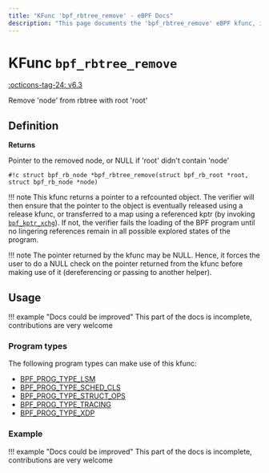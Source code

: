 ```yaml
---
title: "KFunc 'bpf_rbtree_remove' - eBPF Docs"
description: "This page documents the 'bpf_rbtree_remove' eBPF kfunc, including its defintion, usage, program types that can use it, and examples."
---
```

# KFunc `bpf_rbtree_remove`

<!-- [FEATURE_TAG](bpf_rbtree_remove) -->
[:octicons-tag-24: v6.3](https://github.com/torvalds/linux/commit/bd1279ae8a691d7ec75852c6d0a22139afb034a4)
<!-- [/FEATURE_TAG] -->

Remove 'node' from rbtree with root 'root'

## Definition

**Returns**

Pointer to the removed node, or NULL if 'root' didn't contain 'node'

<!-- [KFUNC_DEF] -->
`#!c struct bpf_rb_node *bpf_rbtree_remove(struct bpf_rb_root *root, struct bpf_rb_node *node)`

!!! note
	This kfunc returns a pointer to a refcounted object. The verifier will then ensure that the pointer to the object 
	is eventually released using a release kfunc, or transferred to a map using a referenced kptr 
	(by invoking [`bpf_kptr_xchg`](../../helper-function/bpf_kptr_xchg.md)). If not, the verifier fails the 
	loading of the BPF program until no lingering references remain in all possible explored states of the program.

!!! note
	The pointer returned by the kfunc may be NULL. Hence, it forces the user to do a NULL check on the pointer returned 
	from the kfunc before making use of it (dereferencing or passing to another helper).
<!-- [/KFUNC_DEF] -->

## Usage

!!! example "Docs could be improved"
    This part of the docs is incomplete, contributions are very welcome

### Program types

The following program types can make use of this kfunc:

<!-- [KFUNC_PROG_REF] -->
- [BPF_PROG_TYPE_LSM](../program-type/BPF_PROG_TYPE_LSM.md)
- [BPF_PROG_TYPE_SCHED_CLS](../program-type/BPF_PROG_TYPE_SCHED_CLS.md)
- [BPF_PROG_TYPE_STRUCT_OPS](../program-type/BPF_PROG_TYPE_STRUCT_OPS.md)
- [BPF_PROG_TYPE_TRACING](../program-type/BPF_PROG_TYPE_TRACING.md)
- [BPF_PROG_TYPE_XDP](../program-type/BPF_PROG_TYPE_XDP.md)
<!-- [/KFUNC_PROG_REF] -->

### Example

!!! example "Docs could be improved"
    This part of the docs is incomplete, contributions are very welcome

